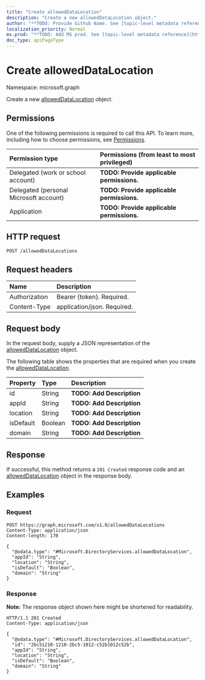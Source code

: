 ```yaml
---
title: "Create allowedDataLocation"
description: "Create a new allowedDataLocation object."
author: "**TODO: Provide Github Name. See [topic-level metadata reference](https://msgo.azurewebsites.net/add/document/guidelines/metadata.html#topic-level-metadata)**"
localization_priority: Normal
ms.prod: "**TODO: Add MS prod. See [topic-level metadata reference](https://msgo.azurewebsites.net/add/document/guidelines/metadata.html#topic-level-metadata)**"
doc_type: apiPageType
---
```


# Create allowedDataLocation
Namespace: microsoft.graph



Create a new [allowedDataLocation](../resources/alloweddatalocation.md) object.

## Permissions
One of the following permissions is required to call this API. To learn more, including how to choose permissions, see [Permissions](/graph/permissions-reference).

|Permission type|Permissions (from least to most privileged)|
|:---|:---|
|Delegated (work or school account)|**TODO: Provide applicable permissions.**|
|Delegated (personal Microsoft account)|**TODO: Provide applicable permissions.**|
|Application|**TODO: Provide applicable permissions.**|

## HTTP request

<!-- {
  "blockType": "ignored"
}
-->
``` http
POST /allowedDataLocations
```

## Request headers
|Name|Description|
|:---|:---|
|Authorization|Bearer {token}. Required.|
|Content-Type|application/json. Required.|

## Request body
In the request body, supply a JSON representation of the [allowedDataLocation](../resources/alloweddatalocation.md) object.

The following table shows the properties that are required when you create the [allowedDataLocation](../resources/alloweddatalocation.md).

|Property|Type|Description|
|:---|:---|:---|
|id|String|**TODO: Add Description**|
|appId|String|**TODO: Add Description**|
|location|String|**TODO: Add Description**|
|isDefault|Boolean|**TODO: Add Description**|
|domain|String|**TODO: Add Description**|



## Response

If successful, this method returns a `201 Created` response code and an [allowedDataLocation](../resources/alloweddatalocation.md) object in the response body.

## Examples

### Request
<!-- {
  "blockType": "request",
  "name": "create_alloweddatalocation_from_alloweddatalocations"
}
-->
``` http
POST https://graph.microsoft.com/v1.0/allowedDataLocations
Content-Type: application/json
Content-length: 170

{
  "@odata.type": "#Microsoft.DirectoryServices.allowedDataLocation",
  "appId": "String",
  "location": "String",
  "isDefault": "Boolean",
  "domain": "String"
}
```


### Response
**Note:** The response object shown here might be shortened for readability.
<!-- {
  "blockType": "response",
  "truncated": true,
  "@odata.type": "Microsoft.DirectoryServices.allowedDataLocation"
}
-->
``` http
HTTP/1.1 201 Created
Content-Type: application/json

{
  "@odata.type": "#Microsoft.DirectoryServices.allowedDataLocation",
  "id": "2bc51210-1210-2bc5-1012-c52b1012c52b",
  "appId": "String",
  "location": "String",
  "isDefault": "Boolean",
  "domain": "String"
}
```

